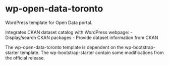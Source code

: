 # wp-open-data-toronto
WordPress template for Open Data portal.

Integrates CKAN dataset catalog with WordPress webpage:
    - Display/search CKAN packages
    - Provide dataset information from CKAN

The wp-open-data-toronto template is dependent on the wp-bootstrap-starter template. The wp-bootstrap-starter contain some modifications from the official release. 
